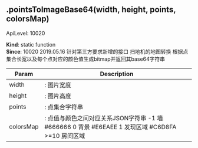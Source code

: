 <a name="module_miot/host/crypto.pointsToImageBase64"></a>

## .pointsToImageBase64(width, height, points, colorsMap)
ApiLevel: 10020

**Kind**: static function  
**Since**: 10020
2019.05.16  针对第三方要求新增的接口
扫地机的地图转换
根据点集合长宽以及每个点对应的颜色值生成bitmap并返回其base64字符串  

| Param | Description |
| --- | --- |
| width | : 图片宽度 |
| height | : 图片高度 |
| points | : 点集合字符串 |
| colorsMap | : 点值与颜色之间对应关系JSON字符串 -1 墙 #666666 0 背景 #E6EAEE 1 发现区域 #C6D8FA >=10 房间区域 |

